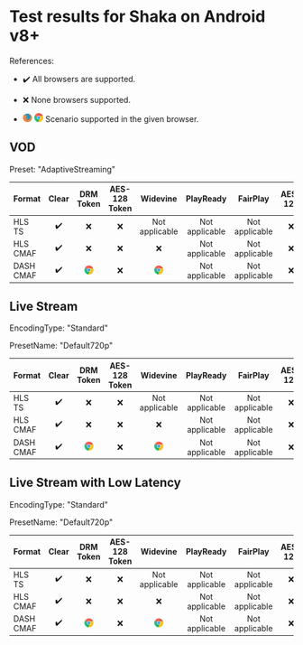 # Test results for Shaka on Android v8+

References:

- ✔️ All browsers are supported.

- ❌ None browsers supported.

- ![firefox](../../icons/firefox.png) ![chrome](../../icons/chrome.png) Scenario supported in the given browser.

## VOD

Preset: "AdaptiveStreaming"

| Format | Clear | DRM Token | AES-128 Token | Widevine | PlayReady | FairPlay | AES-128 | Sidecar captions |
| --------- | :---: | :---: | :----------------------------------------------------------: | :----------------------------------------------------------: | :------: | :----------------------------------------------------------: | :------: | :------: |
| HLS TS    | ✔️ | ❌ | ❌ | Not applicable | Not applicable | Not applicable | ❌ | ✔️ |
| HLS CMAF  | ✔️ | ❌ | ❌ | ❌ | Not applicable | Not applicable | ❌ | ✔️ |
| DASH CMAF | ✔️ | ![chrome](../../icons/chrome.png) | ❌ | ![chrome](../../icons/chrome.png) | Not applicable | Not applicable | ❌ | ✔️ |

## Live Stream

EncodingType: "Standard"

PresetName: "Default720p"

| Format | Clear | DRM Token | AES-128 Token | Widevine | PlayReady | FairPlay | AES-128 | Live Transcription |
| --------- | :---: | :---: | :----------------------------------------------------------: | :----------------------------------------------------------: | :------: | :----------------------------------------------------------: | :------: | :------: |
| HLS TS    | ✔️ | ❌ | ❌ | Not applicable | Not applicable | Not applicable| ❌ | ❌ |
| HLS CMAF  | ✔️ | ❌ | ❌ | ❌ | Not applicable | Not applicable | ❌ | ❌ | ❌ |
| DASH CMAF | ✔️ | ![chrome](../../icons/chrome.png) | ❌ | ![chrome](../../icons/chrome.png) | Not applicable| Not applicable | ❌ | ✔️ |

## Live Stream with Low Latency

EncodingType: "Standard"

PresetName: "Default720p"

| Format | Clear | DRM Token | AES-128 Token | Widevine | PlayReady | FairPlay | AES-128 |
| --------- | :---: | :---: | :----------------------------------------------------------: | :----------------------------------------------------------: | :------: | :----------------------------------------------------------: | :----------------------------------------------------------: |
| HLS TS    | ✔️ | ❌ | ❌ | Not applicable | Not applicable | Not applicable| ❌ | ✔️ |
| HLS CMAF  | ✔️ | ❌ | ❌ | ❌ | Not applicable |Not applicable | ❌ | ❌ |
| DASH CMAF | ✔️ |![chrome](../../icons/chrome.png) | ❌ | ![chrome](../../icons/chrome.png) | Not applicable | Not applicable | ❌ |
